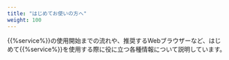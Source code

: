 ```yaml
---
title: "はじめてお使いの方へ"
weight: 100
---
```

{{%service%}}の使用開始までの流れや、推奨するWebブラウザーなど、はじめて{{%service%}}を使用する際に役に立つ各種情報について説明しています。